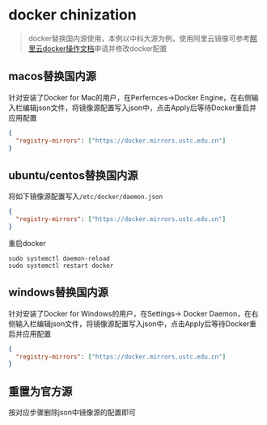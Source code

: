 # docker chinization

> docker替换国内源使用，本例以中科大源为例，使用阿里云镜像可参考[阿里云docker操作文档](https://cr.console.aliyun.com/cn-hangzhou/instances/mirrors)申请并修改docker配置

## macos替换国内源

针对安装了Docker for Mac的用户，在Perfernces->Docker Engine，在右侧输入栏编辑json文件，将镜像源配置写入json中，点击Apply后等待Docker重启并应用配置

```json
{
  "registry-mirrors": ["https://docker.mirrors.ustc.edu.cn"]
}
```

## ubuntu/centos替换国内源

将如下镜像源配置写入```/etc/docker/daemon.json```

```json
{
  "registry-mirrors": ["https://docker.mirrors.ustc.edu.cn"]
}
```

重启docker

```shell
sudo systemctl daemon-reload
sudo systemctl restart docker
```

## windows替换国内源

针对安装了Docker for Windows的用户，在Settings-> Docker Daemon，在右侧输入栏编辑json文件，将镜像源配置写入json中，点击Apply后等待Docker重启并应用配置

```json
{
  "registry-mirrors": ["https://docker.mirrors.ustc.edu.cn"]
}
```


## 重置为官方源

按对应步骤删除json中镜像源的配置即可
